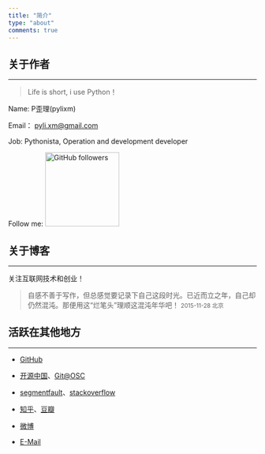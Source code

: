 ```yaml
---
title: "简介"
type: "about"
comments: true
---
```


## 关于作者 
---

>Life is short, i use Python！

Name: P歪理(pylixm)

Email： pyli.xm@gmail.com 

Job: Pythonista, Operation and development developer

Follow me: <img style='min-height:20px;width:150px;cursor: pointer;' src="https://img.shields.io/github/followers/pylixm.svg?style=social&amp;logo=github&amp;label=Follow@pylixm" alt="GitHub followers" title="">

## 关于博客
---

关注互联网技术和创业！

> 自感不善于写作，但总感觉要记录下自己这段时光。已近而立之年，自己却仍然混沌。那便用这“烂笔头”理顺这混沌年华吧！
<small>2015-11-28 北京</small>


## 活跃在其他地方
---

* [GitHub](https://github.com/pylixm)

* [开源中国](http://my.oschina.net/u/877170/blog)、[Git@OSC](http://git.oschina.net/whlz)

* [segmentfault](http://segmentfault.com/u/pyli)、[stackoverflow]()

* [知乎](http://www.zhihu.com/people/pylixm)、[豆瓣](http://www.douban.com/people/138307883/)

* [微博](http://weibo.com/2258086637)

* [E-Mail](mailto:pyli.xm@gmail.com)



